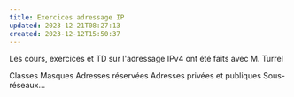 ```yaml
---
title: Exercices adressage IP
updated: 2023-12-21T08:27:13
created: 2023-12-12T15:50:37
---
```


Les cours, exercices et TD sur l'adressage IPv4 ont été faits avec M. Turrel

Classes
Masques
Adresses réservées
Adresses privées et publiques
Sous-réseaux…
